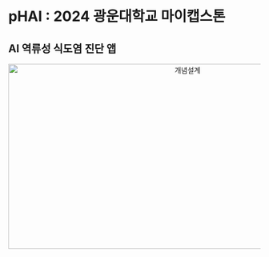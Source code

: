 # pHAI : 2024 광운대학교 마이캡스톤

## AI 역류성 식도염 진단 앱

<p align="center">
  <img src="https://github.com/user-attachments/assets/34cac155-83b9-46ac-8a47-d1567b59ac66" alt="개념설계" width="700" height="370">
</p>
